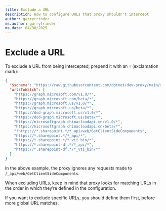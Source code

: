 ```yaml
---
title: Exclude a URL
description: How to configure URLs that proxy shouldn't intercept
author: garrytrinder
ms.author: garrytrinder
ms.date: 04/30/2025
---
```


# Exclude a URL

To exclude a URL from being intercepted, prepend it with an `!` (exclamation mark):

```json
{
  "$schema": "https://raw.githubusercontent.com/dotnet/dev-proxy/main/schemas/v0.29.1/rc.schema.json",
  "urlsToWatch": [
    "https://graph.microsoft.com/v1.0/*",
    "https://graph.microsoft.com/beta/*",
    "https://graph.microsoft.us/v1.0/*",
    "https://graph.microsoft.us/beta/*",
    "https://dod-graph.microsoft.us/v1.0/*",
    "https://dod-graph.microsoft.us/beta/*",
    "https://microsoftgraph.chinacloudapi.cn/v1.0/*",
    "https://microsoftgraph.chinacloudapi.cn/beta/*",
    "!https://*.sharepoint.*/*_api/web/GetClientSideComponents",
    "https://*.sharepoint.*/*_api/*",
    "https://*.sharepoint.*/*_vti_bin/*",
    "https://*.sharepoint-df.*/*_api/*",
    "https://*.sharepoint-df.*/*_vti_bin/*"
  ]
}
```

In the above example, the proxy ignores any requests made to `/_api/web/GetClientSideComponents`.

When excluding URLs, keep in mind that proxy looks for matching URLs in the order in which they’re defined in the configuration.

If you want to exclude specific URLs, you should define them first, before more global URL matches.
